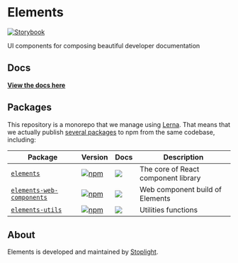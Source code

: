 # Elements

[![Storybook](https://cdn.jsdelivr.net/gh/storybookjs/brand@master/badge/badge-storybook.svg)](https://stoplightio.github.io/elements)

UI components for composing beautiful developer documentation

## Docs

**[View the docs here](https://meta.stoplight.io/docs/elements)**


## Packages

This repository is a monorepo that we manage using [Lerna](https://github.com/lerna/lerna). That means that we actually publish [several packages](/packages) to npm from the same codebase, including:

| Package                                                | Version                                                                                                                             | Docs                                                                                                                                                                                                                                                                          | Description                                                                        |
| ------------------------------------------------------ | ----------------------------------------------------------------------------------------------------------------------------------- | ----------------------------------------------------------------------------------------------------------------------------------------------------------------------------------------------------------------------------------------------------------------------------- | ---------------------------------------------------------------------------------- |
| [`elements`](/packages/elements)               | [![npm](https://img.shields.io/npm/v/@stoplight/elements/beta.svg?style=flat-square)](https://www.npmjs.com/package/@stoplight/elements/v/beta)               | [![](https://img.shields.io/badge/API%20Docs-site-green.svg?style=flat-square)](https://meta.stoplight.io/docs/elements)  | The core of React component library                                                           |
| [`elements-web-components`](/packages/elements-web-components)       | [![npm](https://img.shields.io/npm/v/@stoplight/elements-web-components/beta.svg?style=flat-square)](https://www.npmjs.com/package/@stoplight/elements-web-components/v/beta)       | [![](https://img.shields.io/badge/API%20Docs-site-green.svg?style=flat-square)](https://meta.stoplight.io/docs/elements)       | Web component build of Elements                                                      |
| [`elements-utils`](/packages/elements-utils)       | [![npm](https://img.shields.io/npm/v/@stoplight/elements-utils/beta.svg?style=flat-square)](https://www.npmjs.com/package/@stoplight/elements-utils/v/beta)       | [![](https://img.shields.io/badge/API%20Docs-site-green.svg?style=flat-square)](https://meta.stoplight.io/docs/elements)       | Utilities functions                                                     |

## About

Elements is developed and maintained by [Stoplight](https://stoplight.io).
